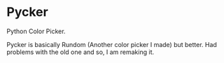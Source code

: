 # Pycker

Python Color Picker.

Pycker is basically Rundom (Another color picker I made) but better. Had problems with the old one and so, I am remaking it.
